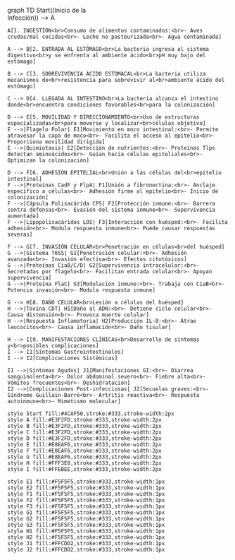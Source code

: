 graph TD
    Start((Inicio de la<br>Infección)) --> A

    A[1. INGESTIÓN<br>Consumo de alimentos contaminados:<br>- Aves crudas/mal cocidas<br>- Leche no pasteurizada<br>- Agua contaminada]
    
    A --> B[2. ENTRADA AL ESTÓMAGO<br>La bacteria ingresa al sistema digestivo<br>y se enfrenta al ambiente ácido<br>pH muy bajo del estómago]
    
    B --> C[3. SOBREVIVENCIA ÁCIDO ESTOMACAL<br>La bacteria utiliza mecanismos de<br>resistencia para sobrevivir al<br>ambiente ácido del estómago]
    
    C --> D[4. LLEGADA AL INTESTINO<br>La bacteria alcanza el intestino donde<br>encuentra condiciones favorables<br>para la colonización]
    
    D --> E[5. MOVILIDAD Y DIRECCIONAMIENTO<br>Uso de estructuras especializadas<br>para moverse y localizar<br>células objetivo]
    E -->|Flagelo Polar| E1[Movimiento en moco intestinal:<br>- Permite atravesar la capa de moco<br>- Facilita el acceso al epitelio<br>- Proporciona movilidad dirigida]
    E -->|Quimiotaxis| E2[Detección de nutrientes:<br>- Proteínas Tlps detectan aminoácidos<br>- Guían hacia células epiteliales<br>- Optimizan la colonización]
    
    D --> F[6. ADHESIÓN EPITELIAL<br>Unión a las células del<br>epitelio intestinal]
    F -->|Proteínas CadF y FlpA| F1[Unión a fibronectina:<br>- Anclaje específico a células<br>- Adhesión firme al epitelio<br>- Inicio de colonización]
    F -->|Cápsula Polisacárida CPS| F2[Protección inmune:<br>- Barrera contra defensas<br>- Evasión del sistema inmune<br>- Supervivencia aumentada]
    F -->|Lipopolisacáridos LOS| F3[Interacción con huésped:<br>- Facilita adhesión<br>- Modula respuesta inmune<br>- Puede causar respuestas severas]
    
    F --> G[7. INVASIÓN CELULAR<br>Penetración en células<br>del huésped]
    G -->|Sistema T6SS| G1[Penetración celular:<br>- Adhesión avanzada<br>- Invasión efectiva<br>- Efectos citotóxicos]
    G -->|Proteínas CiaB/C/D| G2[Supervivencia intracelular:<br>- Secretadas por flagelo<br>- Facilitan entrada celular<br>- Apoyan supervivencia]
    G -->|Proteína FlaC| G3[Modulación inmune:<br>- Trabaja con CiaB<br>- Potencia invasión<br>- Modula respuesta inmune]
    
    G --> H[8. DAÑO CELULAR<br>Lesión a células del huésped]
    H -->|Toxina CDT| H1[Daño al ADN:<br>- Detiene ciclo celular<br>- Causa distensión<br>- Provoca muerte celular]
    H -->|Respuesta Inflamatoria| H2[Producción IL-8:<br>- Atrae leucocitos<br>- Causa inflamación<br>- Daño tisular]
    
    H --> I[9. MANIFESTACIONES CLÍNICAS<br>Desarrollo de síntomas y<br>posibles complicaciones]
    I --> I1[Síntomas Gastrointestinales]
    I --> I2[Complicaciones Sistémicas]
    
    I1 -->|Síntomas Agudos| J1[Manifestaciones GI:<br>- Diarrea sanguinolenta<br>- Dolor abdominal severo<br>- Fiebre alta<br>- Vómitos frecuentes<br>- Deshidratación]
    I2 -->|Complicaciones Post-infecciosas| J2[Secuelas graves:<br>- Síndrome Guillain-Barré<br>- Artritis reactiva<br>- Respuesta autoinmune<br>- Mimetismo molecular]
    
    style Start fill:#4CAF50,stroke:#333,stroke-width:2px
    style A fill:#E3F2FD,stroke:#333,stroke-width:2px
    style B fill:#E3F2FD,stroke:#333,stroke-width:2px
    style C fill:#E3F2FD,stroke:#333,stroke-width:2px
    style D fill:#E3F2FD,stroke:#333,stroke-width:2px
    style E fill:#E8EAF6,stroke:#333,stroke-width:2px
    style F fill:#E8EAF6,stroke:#333,stroke-width:2px
    style G fill:#E8EAF6,stroke:#333,stroke-width:2px
    style H fill:#FFF3E0,stroke:#333,stroke-width:2px
    style I fill:#FFEBEE,stroke:#333,stroke-width:2px
    
    style E1 fill:#F5F5F5,stroke:#333,stroke-width:1px
    style E2 fill:#F5F5F5,stroke:#333,stroke-width:1px
    style F1 fill:#F5F5F5,stroke:#333,stroke-width:1px
    style F2 fill:#F5F5F5,stroke:#333,stroke-width:1px
    style F3 fill:#F5F5F5,stroke:#333,stroke-width:1px
    style G1 fill:#F5F5F5,stroke:#333,stroke-width:1px
    style G2 fill:#F5F5F5,stroke:#333,stroke-width:1px
    style G3 fill:#F5F5F5,stroke:#333,stroke-width:1px
    style H1 fill:#F5F5F5,stroke:#333,stroke-width:1px
    style H2 fill:#F5F5F5,stroke:#333,stroke-width:1px
    style J1 fill:#FFCDD2,stroke:#333,stroke-width:1px
    style J2 fill:#FFCDD2,stroke:#333,stroke-width:1px
